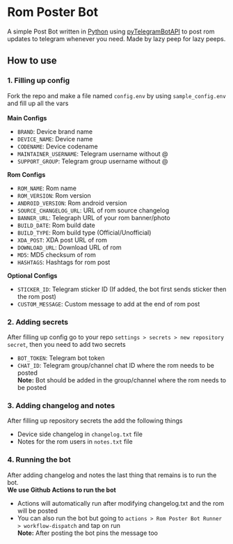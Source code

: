# Rom Poster Bot
A simple Post Bot written in <a href='https://www.python.org'>Python</a> using <a href='https://pypi.org/project/pyTelegramBotAPI'>pyTelegramBotAPI</a> to post rom updates to telegram whenever you need.
Made by lazy peep for lazy peeps.

## How to use
### 1. Filling up config
Fork the repo and make a file named `config.env` by using `sample_config.env` and fill up all the vars
<br><br><b>Main Configs</b>
- `BRAND`: Device brand name
- `DEVICE_NAME`: Device name
- `CODENAME`: Device codename
- `MAINTAINER_USERNAME`: Telegram username without @
- `SUPPORT_GROUP`: Telegram group username without @

<b>Rom Configs</b>
- `ROM_NAME`: Rom name
- `ROM_VERSION`: Rom version 
- `ANDROID_VERSION`: Rom android version
- `SOURCE_CHANGELOG_URL`: URL of rom source changelog
- `BANNER_URL`: Telegraph URL of your rom banner/photo
- `BUILD_DATE`: Rom build date
- `BUILD_TYPE`: Rom build type (Official/Unofficial)
- `XDA_POST`: XDA post URL of rom
- `DOWNLOAD_URL`: Download URL of rom
- `MD5`: MD5 checksum of rom
- `HASHTAGS`: Hashtags for rom post

<b>Optional Configs</b>
- `STICKER_ID`: Telegram sticker ID (If added, the bot first sends sticker then the rom post)
- `CUSTOM_MESSAGE`: Custom message to add at the end of rom post

### 2. Adding secrets
After filling up config go to your repo `settings > secrets > new repository secret`, then you need to add two secrets
- `BOT_TOKEN`: Telegram bot token
- `CHAT_ID`: Telegram group/channel chat ID where the rom needs to be posted
<br><b>Note:</b> Bot should be added in the group/channel where the rom needs to be posted


### 3. Adding changelog and notes
After filling up repository secrets the add the following things
- Device side changelog in `changelog.txt` file
- Notes for the rom users in `notes.txt` file

### 4. Running the bot
After adding changelog and notes the last thing that remains is to run the bot. 
<br><b>We use Github Actions to run the bot</b>
-  Actions will automatically run after modifying changelog.txt and the rom will be posted
-  You can also run the bot but going to `actions > Rom Poster Bot Runner > workflow-dispatch` and tap on run
<br><b>Note:</b> After posting the bot pins the message too
